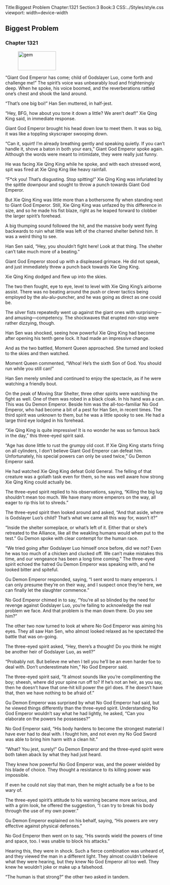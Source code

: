 Title:Biggest Problem 
Chapter:1321 
Section:3 
Book:3 
CSS:../Styles/style.css 
viewport: width=device-width
  
## Biggest Problem
### Chapter 1321 
<figure>
	<img src="../Images/gem.gif" alt="gem" id="gem" width="120" height="60" />
</figure>
  

  
  “Giant God Emperor has come; child of Godslayer Luo, come forth and challenge me!” The spirit’s voice was unbearably loud and frighteningly deep. When he spoke, his voice boomed, and the reverberations rattled one’s chest and shook the land around.

“That’s one big boi!” Han Sen muttered, in half-jest.

“Hey, BFG, how about you tone it down a little? We aren’t deaf!” Xie Qing King said, in immediate response.

Giant God Emperor brought his head down low to meet them. It was so big, it was like a toppling skyscraper swooping down.

“Can it, squirt! I’m already breathing gently and speaking quietly. If you can’t handle it, shove a baton in both your ears,” Giant God Emperor spoke again. Although the words were meant to intimidate, they were really just funny.

He was facing Xie Qing King while he spoke, and with each stressed word, spit was fired at Xie Qing King like heavy rainfall.

“F*ck you! That’s disgusting. Stop spitting!” Xie Qing King was infuriated by the spittle downpour and sought to throw a punch towards Giant God Emperor.

But Xie Qing King was little more than a bothersome fly when standing next to Giant God Emperor. Still, Xie Qing King was unfazed by this difference in size, and so he made his fist blaze, right as he leaped forward to clobber the larger spirit’s forehead.

A big thumping sound followed the hit, and the massive body went flying backwards to ruin what little was left of the charred shelter behind him. It was a weird thing to see.

Han Sen said, “Hey, you shouldn’t fight here! Look at that thing. The shelter can’t take much more of a beating.”

Giant God Emperor stood up with a displeased grimace. He did not speak, and just immediately threw a punch back towards Xie Qing King.

Xie Qing King dodged and flew up into the skies.

The two then fought, eye to eye, level to level with Xie Qing King’s airborne assist. There was no beating around the push or clever tactics being employed by the alu-alu-puncher, and he was going as direct as one could be.

The silver fists repeatedly went up against the giant ones with surprising—and amusing—competency. The shockwaves that erupted non-stop were rather dizzying, though.

Han Sen was shocked, seeing how powerful Xie Qing King had become after opening his tenth gene lock. It had made an impressive change.

And as the two battled, Moment Queen approached. She turned and looked to the skies and then watched.

Moment Queen commented, “Whoa! He’s the sixth Son of God. You should run while you still can!”

Han Sen merely smiled and continued to enjoy the spectacle, as if he were watching a friendly bout.

On the peak of Moving Star Shelter, three other spirits were watching the fight as well. One of them was robed in a black cloak. In his hand was a can. This was Gu Demon Emperor. Beside him was the all-too-familiar No God Emperor, who had become a bit of a pest for Han Sen, in recent times. The third spirit was unknown to them, but he was a little spooky to see. He had a large third eye lodged in his forehead.

“Xie Qing King is quite impressive! It is no wonder he was so famous back in the day,” this three-eyed spirit said.

“Age has done little to rust the grumpy old coot. If Xie Qing King starts firing on all cylinders, I don’t believe Giant God Emperor can defeat him. Unfortunately, his special powers can only be used twice,” Gu Demon Emperor said.

He had watched Xie Qing King defeat Gold General. The felling of that creature was a goliath task even for them, so he was well aware how strong Xie Qing King could actually be.

The three-eyed spirit replied to his observations, saying, “Killing the big lug shouldn’t mean too much. We have many more emperors on the way, all eager to rip this lot to shreds.”

The three-eyed spirit then looked around and asked, “And that aside, where is Godslayer Luo’s child? That’s what we came all this way for, wasn’t it?”

“Inside the shelter someplace, or what’s left of it. Either that or she’s retreated to the Alliance, like all the weakling humans would when put to the test.” Gu Demon spoke with clear contempt for the human race.

“We tried going after Godslayer Luo himself once before, did we not? Even he was too much of a chicken and clucked off. We can’t make mistakes this time, and our vengeance has been a long time coming.” The three-eyed spirit echoed the hatred Gu Demon Emperor was speaking with, and he looked bitter and spiteful.

Gu Demon Emperor responded, saying, “I sent word to many emperors. I can only presume they’re on their way, and I suspect once they’re here, we can finally let the slaughter commence.”

No God Emperor chimed in to say, “You’re all so blinded by the need for revenge against Godslayer Luo, you’re failing to acknowledge the real problem we face. And that problem is the man down there. Do you see him?”

The other two now turned to look at where No God Emperor was aiming his eyes. They all saw Han Sen, who almost looked relaxed as he spectated the battle that was on-going.

The three-eyed spirit asked, “Hey, there’s a thought! Do you think he might be another heir of Godslayer Luo, as well?”

“Probably not. But believe me when I tell you he’ll be an even harder foe to deal with. Don’t underestimate him,” No God Emperor said.

The three-eyed spirit said, “It almost sounds like you’re complimenting the boy; sheesh, where did your spine run off to? If he’s not an heir, as you say, then he doesn’t have that one-hit kill power the girl does. If he doesn’t have that, then we have nothing to be afraid of.”

Gu Demon Emperor was surprised by what No God Emperor had said, but he viewed things differently than the three-eyed spirit. Understanding No God Emperor wouldn’t say what he had lightly, he asked, “Can you elaborate on the powers he possesses?”

No God Emperor said, “His body hardens to become the strongest material I have ever had to deal with. I fought him, and not even my No God Sword was able to bring him harm with a clean hit.”

“What? You jest, surely!” Gu Demon Emperor and the three-eyed spirit were both taken aback by what they had just heard.

They knew how powerful No God Emperor was, and the power wielded by his blade of choice. They thought a resistance to its killing power was impossible.

If even he could not slay that man, then he might actually be a foe to be wary of.

The three-eyed spirit’s attitude to his warning became more serious, and with a grim look, he offered the suggestion, “I can try to break his body through the use of my own power.”

Gu Demon Emperor explained on his behalf, saying, “His powers are very effective against physical defenses.”

No God Emperor then went on to say, “His swords wield the powers of time and space, too. I was unable to block his attacks.”

Hearing this, they were in shock. Such a fierce combination was unheard of, and they viewed the man in a different light. They almost couldn’t believe what they were hearing, but they knew No God Emperor all too well. They knew he wouldn’t joke or make up a falsehood.

“The human is that strong?” the other two asked in tandem.
